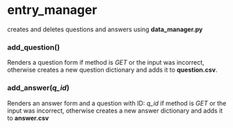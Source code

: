 # entry_manager

creates and deletes questions and answers using **data_manager.py**

### add_question()

Renders a question form if method is *GET* or the input was incorrect, otherwise creates a new question dictionary and adds it to **question.csv**.

### add_answer(*q_id*)

Renders an answer form and a question with ID: *q_id* if method is *GET* or the input was incorrect, otherwise creates a new answer dictionary and adds it to **answer.csv**
